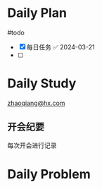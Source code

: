 # Daily Plan
#todo
- [x] 每日任务 ✅ 2024-03-21
- [ ] 
# Daily Study
zhaoqiang@hx.com
## 开会纪要
每次开会进行记录
# Daily Problem